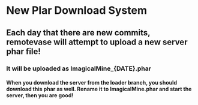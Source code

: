 # New Plar Download System

## Each day that there are new commits, remotevase will attempt to upload a new server phar file!

### It will be uploaded as ImagicalMine_{DATE}.phar

#### When you download the server from the loader branch, you should download this phar as well. Rename it to ImagicalMine.phar and start the server, then you are good!

